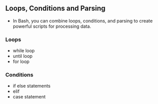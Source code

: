 ## Loops, Conditions and Parsing
- In Bash, you can combine loops, conditions, and parsing to create powerful scripts for processing data.

### Loops
- while loop
- until loop
- for loop

### Conditions
- if else statements
- elif
- case statement
